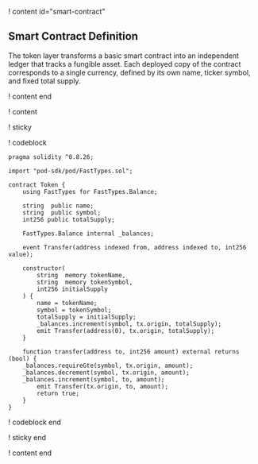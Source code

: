 ! content id="smart-contract"

## Smart Contract Definition

The token layer transforms a basic smart contract into an independent ledger that tracks a fungible asset. 
Each deployed copy of the contract corresponds to a single currency, defined by its own name, ticker symbol, and fixed total supply.

! content end

! content

! sticky

! codeblock

```solidity
pragma solidity ^0.8.26;

import "pod-sdk/pod/FastTypes.sol";

contract Token {
    using FastTypes for FastTypes.Balance;

    string  public name;
    string  public symbol;
    int256 public totalSupply;

    FastTypes.Balance internal _balances;

    event Transfer(address indexed from, address indexed to, int256 value);

    constructor(
        string  memory tokenName,
        string  memory tokenSymbol,
        int256 initialSupply
    ) {
        name = tokenName;
        symbol = tokenSymbol;
        totalSupply = initialSupply;
        _balances.increment(symbol, tx.origin, totalSupply);
        emit Transfer(address(0), tx.origin, totalSupply);
    }

    function transfer(address to, int256 amount) external returns (bool) {
	_balances.requireGte(symbol, tx.origin, amount);
	_balances.decrement(symbol, tx.origin, amount);
	_balances.increment(symbol, to, amount);
        emit Transfer(tx.origin, to, amount);
        return true;
    }
}
```

! codeblock end

! sticky end

! content end
